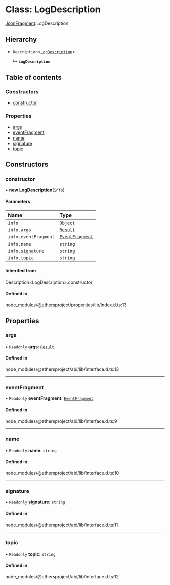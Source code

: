 # Class: LogDescription

[JsonFragment](../modules/JsonFragment.md).LogDescription

## Hierarchy

- `Description`<[`LogDescription`](JsonFragment.LogDescription.md)\>

  ↳ **`LogDescription`**

## Table of contents

### Constructors

- [constructor](JsonFragment.LogDescription.md#constructor)

### Properties

- [args](JsonFragment.LogDescription.md#args)
- [eventFragment](JsonFragment.LogDescription.md#eventfragment)
- [name](JsonFragment.LogDescription.md#name)
- [signature](JsonFragment.LogDescription.md#signature)
- [topic](JsonFragment.LogDescription.md#topic)

## Constructors

### <a id="constructor" name="constructor"></a> constructor

• **new LogDescription**(`info`)

#### Parameters

| Name | Type |
| :------ | :------ |
| `info` | `Object` |
| `info.args` | [`Result`](../interfaces/JsonFragment.Result.md) |
| `info.eventFragment` | [`EventFragment`](JsonFragment.EventFragment.md) |
| `info.name` | `string` |
| `info.signature` | `string` |
| `info.topic` | `string` |

#### Inherited from

Description<LogDescription\>.constructor

#### Defined in

node_modules/@ethersproject/properties/lib/index.d.ts:13

## Properties

### <a id="args" name="args"></a> args

• `Readonly` **args**: [`Result`](../interfaces/JsonFragment.Result.md)

#### Defined in

node_modules/@ethersproject/abi/lib/interface.d.ts:13

___

### <a id="eventfragment" name="eventfragment"></a> eventFragment

• `Readonly` **eventFragment**: [`EventFragment`](JsonFragment.EventFragment.md)

#### Defined in

node_modules/@ethersproject/abi/lib/interface.d.ts:9

___

### <a id="name" name="name"></a> name

• `Readonly` **name**: `string`

#### Defined in

node_modules/@ethersproject/abi/lib/interface.d.ts:10

___

### <a id="signature" name="signature"></a> signature

• `Readonly` **signature**: `string`

#### Defined in

node_modules/@ethersproject/abi/lib/interface.d.ts:11

___

### <a id="topic" name="topic"></a> topic

• `Readonly` **topic**: `string`

#### Defined in

node_modules/@ethersproject/abi/lib/interface.d.ts:12
